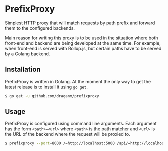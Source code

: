 # PrefixProxy

Simplest HTTP proxy that will match requests by path prefix and forward them to the configured backends.

Main reason for writing this proxy is to be used in the situation where both front-end and backend are being developed at the same time.
For example, when front-end is served with Rollup.js, but certain paths have to be served by a Golang backend.

## Installation

PrefixProxy is written in Golang. At the moment the only way to get the latest release is to install it using `go get`.

```bash
$ go get -u github.com/draganm/prefixproxy
```

## Usage

PrefixProxy is configured using command line arguments.
Each argument has the form `<path>=<url>` where `<path>` is the path matcher and `<url>` is the URL of the backend where the request will be proxied to.

```bash
$ prefixproxy --port=8000 /=http://localhost:5000 /api/=http://localhost:5100
```

